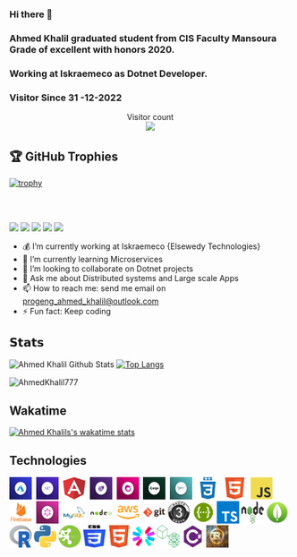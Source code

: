 ### Hi there 👋
### Ahmed Khalil graduated student from CIS Faculty Mansoura Grade of excellent with honors 2020.
### Working at Iskraemeco as Dotnet Developer.

### Visitor Since 31 -12-2022

<p align="center"> 
  Visitor count<br>
  <img src="https://profile-counter.glitch.me/AhmedKhalil777/count.svg" />
</p>

## 🏆 GitHub Trophies

[![trophy](https://github-profile-trophy.vercel.app/?username=AhmedKhalil777&theme=nord&column=7)](https://github.com/ryo-ma/github-profile-trophy)

<br>
<br>

[![](https://img.shields.io/badge/-Ahmed%20Khalil-%231DA1F2?style=flat-square&logo=facebook&logoColor=white)](https://www.facebook.com/ProgENGAhmedKhalil/)
[![](https://img.shields.io/badge/-@ProgengAhmd-%231DA1F2?style=flat-square&logo=twitter&logoColor=ffffff)](https://twitter.com/ProgengAhmd)
[![](https://img.shields.io/badge/-@AhmedKhalil777-%23181717?style=flat-square&logo=github)](https://github.com/AhmedKhalil777)
[![](https://img.shields.io/badge/-Ahmed%20Khalil-blue?style=flat-square&logo=Linkedin&logoColor=white&link=https://www.linkedin.com/in/ahmed-khalil-b09abb176/)](https://www.linkedin.com/in/ahmed-khalil-b09abb176/)
[![](https://img.shields.io/website?color=0ab9e6&style=flat-square&up_message=AhmedKhalil777.com&url=https://ahmedkhalil777.github.io/AhmedKhalil777/)](https://ahmedkhalil777.github.io/AhmedKhalil777/)

- 💰 I’m currently working at Iskraemeco {Elsewedy Technologies}
- 🌱 I’m currently learning Microservices
- 👯 I’m looking to collaborate on Dotnet projects
- 💬 Ask me about Distributed systems and Large scale Apps
- 📫 How to reach me: send me email on progeng_ahmed_khalil@outlook.com
- ⚡ Fun fact: Keep coding

## 𝗦𝘁𝗮𝘁𝘀

![Ahmed Khalil Github Stats](https://github-readme-stats.vercel.app/api?username=AhmedKhalil777&theme=dark&show_icons=true)
[![Top Langs](https://github-readme-stats.vercel.app/api/top-langs/?username=AhmedKhalil777&exclude_repo=ualehosaini.github.io,free-for-dev&layout=compact&langs_count=8)](https://github.com/ualehosaini)
<p><img align="center" src="https://github-readme-streak-stats.herokuapp.com/?user=AhmedKhalil777&" alt="AhmedKhalil777" /></p> 

## Wakatime
[![Ahmed Khalils's wakatime stats](https://github-readme-stats.vercel.app/api/wakatime?username=willianrod)](https://github.com/AhmedKhalil777/github-readme-stats)


## Technologies
<div>
  <img src="https://github.com/AhmedKhalil777/AhmedKhalil777/raw/master/src/Pics/Azure.png" title="Azure" alt="Azure" width="40" height="40"/>&nbsp;
  <img src="https://github.com/AhmedKhalil777/AhmedKhalil777/raw/master/src/Pics/dotnet.png" title=".Net" alt=".Net" width="40" height="40"/>&nbsp;
  <img src="https://github.com/AhmedKhalil777/AhmedKhalil777/raw/master/src/Pics/angular.png" title="Angular" alt="Angular" width="40" height="40"/>&nbsp;
  <img src="https://github.com/AhmedKhalil777/AhmedKhalil777/raw/master/src/Pics/blazor.png" title="Blazor" alt="Blazor" width="40" height="40"/>&nbsp;
  <img src="https://github.com/AhmedKhalil777/AhmedKhalil777/raw/master/src/Pics/Rx.png" title="RX" alt="RX" width="40" height="40"/>&nbsp;
  <img src="https://github.com/AhmedKhalil777/AhmedKhalil777/raw/master/src/Pics/django.jpg" title="Django" alt="Django " width="40" height="40"/>&nbsp;
  <img src="https://github.com/AhmedKhalil777/AhmedKhalil777/raw/master/src/Pics/gRPC.png" title="gRPC" alt="gRPC " width="40" height="40"/>&nbsp;
  <img src="https://github.com/devicons/devicon/blob/master/icons/css3/css3-plain-wordmark.svg"  title="CSS3" alt="CSS" width="40" height="40"/>&nbsp;
  <img src="https://github.com/devicons/devicon/blob/master/icons/html5/html5-original.svg" title="HTML5" alt="HTML" width="40" height="40"/>&nbsp;
  <img src="https://github.com/devicons/devicon/blob/master/icons/javascript/javascript-original.svg" title="JavaScript" alt="JavaScript" width="40" height="40"/>&nbsp;
  <img src="https://github.com/devicons/devicon/blob/master/icons/firebase/firebase-plain-wordmark.svg" title="Firebase" alt="Firebase" width="40" height="40"/>&nbsp;
  <img src="https://github.com/AhmedKhalil777/AhmedKhalil777/raw/master/src/Pics/graphQL.png" title="GraphQL"  alt="GraphQL" width="40" height="40"/>&nbsp;
  <img src="https://github.com/devicons/devicon/blob/master/icons/mysql/mysql-original-wordmark.svg" title="MySQL"  alt="MySQL" width="40" height="40"/>&nbsp;
  <img src="https://github.com/devicons/devicon/blob/master/icons/nodejs/nodejs-original-wordmark.svg" title="NodeJS" alt="NodeJS" width="40" height="40"/>&nbsp;
  <img src="https://github.com/devicons/devicon/blob/master/icons/amazonwebservices/amazonwebservices-plain-wordmark.svg" title="AWS" alt="AWS" width="40" height="40"/>&nbsp;
  <img src="https://github.com/devicons/devicon/blob/master/icons/git/git-original-wordmark.svg" title="Git" **alt="Git" width="40" height="40"/>
   <img src="https://github.com/AhmedKhalil777/AhmedKhalil777/raw/master/src/Pics/oauth-3-logo.png" title="OAuth" **alt="OAuth" width="40" height="40"/>
     <img src="https://github.com/AhmedKhalil777/AhmedKhalil777/raw/master/src/Pics/swagger.png" title="Swagger" **alt="Swagger" width="40" height="40"/>
   <img src="https://github.com/AhmedKhalil777/AhmedKhalil777/raw/master/src/Pics/Ts.png" title="TS" **alt="TS" width="40" height="40"/>
   <img src="https://github.com/AhmedKhalil777/AhmedKhalil777/raw/master/src/Pics/node.png" title="Node" **alt="Node" width="40" height="40"/>
   <img src="https://github.com/AhmedKhalil777/AhmedKhalil777/raw/master/src/Pics/mongo.png" title="Mongo" **alt="Mongo" width="40" height="40"/>
   <img src="https://github.com/AhmedKhalil777/AhmedKhalil777/raw/master/src/Pics/r.png" title="R" **alt="R" width="40" height="40"/>
   <img src="https://github.com/AhmedKhalil777/AhmedKhalil777/raw/master/src/Pics/python.png" title="Python" **alt="Python" width="40" height="40"/>
   <img src="https://github.com/AhmedKhalil777/AhmedKhalil777/raw/master/src/Pics/api.png" title="RestAPI" **alt="RestAPI" width="40" height="40"/>
   <img src="https://github.com/AhmedKhalil777/AhmedKhalil777/raw/master/src/Pics/css.png" title="CSS" **alt="CSS" width="40" height="40"/>
   <img src="https://github.com/AhmedKhalil777/AhmedKhalil777/raw/master/src/Pics/html.png" title="HTML" **alt="HTML" width="40" height="40"/>
   <img src="https://github.com/AhmedKhalil777/AhmedKhalil777/raw/master/src/Pics/jwt.png" title="JWT" **alt="JWT" width="40" height="40"/>
   <img src="https://github.com/AhmedKhalil777/AhmedKhalil777/raw/master/src/Pics//microservices.png" title="Microservices" **alt="Microservices" width="40" height="40"/>
   <img src="https://github.com/AhmedKhalil777/AhmedKhalil777/raw/master/src/Pics/csharp-logo.png" title="C#" **alt="C#" width="40" height="40"/>
   <img src="https://github.com/AhmedKhalil777/AhmedKhalil777/raw/master/src/Pics/rust-language.jpg" title="RUST" **alt="RUST" width="40" height="40"/>

</div>


